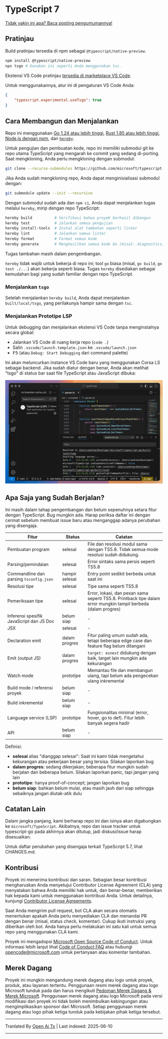 # TypeScript 7

[Tidak yakin ini apa? Baca posting pengumumannya!](https://devblogs.microsoft.com/typescript/typescript-native-port/)

## Pratinjau

Build pratinjau tersedia di npm sebagai `@typescript/native-preview`.

```sh
npm install @typescript/native-preview
npx tsgo # Gunakan ini seperti Anda menggunakan tsc.
```

Ekstensi VS Code pratinjau [tersedia di marketplace VS Code](https://marketplace.visualstudio.com/items?itemName=TypeScriptTeam.native-preview).

Untuk menggunakannya, atur ini di pengaturan VS Code Anda:

```json
{
    "typescript.experimental.useTsgo": true
}
```

## Cara Membangun dan Menjalankan

Repo ini menggunakan [Go 1.24 atau lebih tinggi](https://go.dev/dl/), [Rust 1.85 atau lebih tinggi](https://www.rust-lang.org/tools/install), [Node.js dengan npm](https://nodejs.org/), dan [`hereby`](https://www.npmjs.com/package/hereby).

Untuk pengujian dan pembuatan kode, repo ini memiliki submodul git ke repo utama TypeScript yang mengarah ke commit yang sedang di-porting.
Saat mengkloning, Anda perlu mengkloning dengan submodul:

```sh
git clone --recurse-submodules https://github.com/microsoft/typescript-go.git
```

Jika Anda sudah mengkloning repo, Anda dapat menginisialisasi submodul dengan:

```sh
git submodule update --init --recursive
```

Dengan submodul sudah ada dan `npm ci`, Anda dapat menjalankan tugas melalui `hereby`, mirip dengan repo TypeScript:

```sh
hereby build          # Verifikasi bahwa proyek berhasil dibangun
hereby test           # Jalankan semua pengujian
hereby install-tools  # Instal alat tambahan seperti linter
hereby lint           # Jalankan semua linter
hereby format         # Format semua kode
hereby generate       # Menghasilkan semua kode Go (misal: diagnostics, dikomit ke repo)
```

Tugas tambahan masih dalam pengembangan.

`hereby` tidak wajib untuk bekerja di repo ini; tool `go` biasa (misal, `go build`, `go test ./...`) akan bekerja seperti biasa.
Tugas `hereby` disediakan sebagai kemudahan bagi yang sudah familiar dengan repo TypeScript.

### Menjalankan `tsgo`

Setelah menjalankan `hereby build`, Anda dapat menjalankan `built/local/tsgo`, yang perilakunya hampir sama dengan `tsc`.

### Menjalankan Prototipe LSP

Untuk debugging dan menjalankan ekstensi VS Code tanpa menginstalnya secara global:

* Jalankan VS Code di ruang kerja repo (`code .`)
* Salin `.vscode/launch.template.json` ke `.vscode/launch.json`
* <kbd>F5</kbd> (atau `Debug: Start Debugging` dari command palette)

Ini akan meluncurkan instance VS Code baru yang menggunakan Corsa LS sebagai backend. Jika sudah diatur dengan benar, Anda akan melihat "tsgo" di status bar saat file TypeScript atau JavaScript dibuka:

![LSP Prototype Screenshot](https://raw.githubusercontent.com/microsoft/typescript-go/main/.github/ls-screenshot.png)


## Apa Saja yang Sudah Berjalan?

Ini masih dalam tahap pengembangan dan belum sepenuhnya setara fitur dengan TypeScript. Bug mungkin ada. Harap periksa daftar ini dengan cermat sebelum membuat issue baru atau menganggap adanya perubahan yang disengaja.

| Fitur | Status | Catatan |
|---------|--------|-------|
| Pembuatan program | selesai | File dan resolusi modul sama dengan TS5.8. Tidak semua mode resolusi sudah didukung. |
| Parsing/pemindaian | selesai | Error sintaks sama persis seperti TS5.8 |
| Commandline dan parsing `tsconfig.json` | hampir selesai | Entry point sedikit berbeda untuk saat ini |
| Resolusi tipe | selesai | Tipe sama seperti TS5.8 |
| Pemeriksaan tipe | selesai | Error, lokasi, dan pesan sama seperti TS5.8. Printback tipe dalam error mungkin tampil berbeda (dalam progres) |
| Inferensi spesifik JavaScript dan JS Doc | belum siap | - |
| JSX | selesai | - |
| Declaration emit | dalam progres | Fitur paling umum sudah ada, tetapi beberapa edge case dan feature flag belum ditangani |
| Emit (output JS) | dalam progres | `target: esnext` didukung dengan baik, target lain mungkin ada kekurangan |
| Watch mode | prototipe | Memantau file dan membangun ulang, tapi belum ada pengecekan ulang inkremental |
| Build mode / referensi proyek | belum siap | - |
| Build inkremental | belum siap | - |
| Language service (LSP) | prototipe | Fungsionalitas minimal (error, hover, go to def). Fitur lebih banyak segera hadir |
| API | belum siap | - |

Definisi:

 * **selesai** alias "dianggap selesai": Saat ini kami tidak mengetahui kekurangan atau pekerjaan besar yang tersisa. Silakan laporkan bug
 * **dalam progres**: sedang dikerjakan; beberapa fitur mungkin sudah berjalan dan beberapa belum. Silakan laporkan panic, tapi jangan yang lain
 * **prototipe**: hanya proof-of-concept; jangan laporkan bug
 * **belum siap**: bahkan belum mulai, atau masih jauh dari siap sehingga sebaiknya jangan diutak-atik dulu

## Catatan Lain

Dalam jangka panjang, kami berharap repo ini dan isinya akan digabungkan ke `microsoft/TypeScript`.
Akibatnya, repo dan issue tracker untuk typescript-go pada akhirnya akan ditutup, jadi diskusi/issue harap disesuaikan.

Untuk daftar perubahan yang disengaja terkait TypeScript 5.7, lihat CHANGES.md.

## Kontribusi

Proyek ini menerima kontribusi dan saran. Sebagian besar kontribusi mengharuskan Anda menyetujui
Contributor License Agreement (CLA) yang menyatakan bahwa Anda memiliki hak untuk, dan benar-benar,
memberikan hak kepada kami untuk menggunakan kontribusi Anda. Untuk detailnya, kunjungi [Contributor License Agreements](https://cla.opensource.microsoft.com).

Saat Anda mengirim pull request, bot CLA akan secara otomatis menentukan apakah Anda perlu
menyediakan CLA dan menandai PR dengan benar (misal, status check, komentar). Cukup ikuti instruksi
yang diberikan oleh bot. Anda hanya perlu melakukan ini satu kali untuk semua repo yang menggunakan CLA kami.

Proyek ini mengadopsi [Microsoft Open Source Code of Conduct](https://opensource.microsoft.com/codeofconduct/).
Untuk informasi lebih lanjut lihat [Code of Conduct FAQ](https://opensource.microsoft.com/codeofconduct/faq/) atau
hubungi [opencode@microsoft.com](mailto:opencode@microsoft.com) untuk pertanyaan atau komentar tambahan.

## Merek Dagang

Proyek ini mungkin mengandung merek dagang atau logo untuk proyek, produk, atau layanan tertentu. Penggunaan resmi merek dagang atau logo Microsoft tunduk pada dan harus mengikuti
[Pedoman Merek Dagang & Merek Microsoft](https://www.microsoft.com/legal/intellectualproperty/trademarks/usage/general).
Penggunaan merek dagang atau logo Microsoft pada versi modifikasi dari proyek ini tidak boleh menimbulkan kebingungan atau mengimplikasikan sponsor dari Microsoft.
Setiap penggunaan merek dagang atau logo pihak ketiga tunduk pada kebijakan pihak ketiga tersebut.


---


Tranlated By [Open Ai Tx](https://github.com/OpenAiTx/OpenAiTx) | Last indexed: 2025-06-10


---